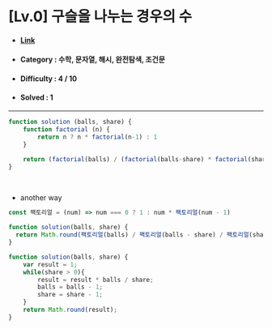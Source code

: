# [Lv.0] 구슬을 나누는 경우의 수
* #### [Link](https://school.programmers.co.kr/learn/courses/30/lessons/120840)
* #### Category : 수학, 문자열, 해시, 완전탐색, 조건문
* #### Difficulty : 4 / 10  
* #### Solved : 1

<hr />

```js
function solution (balls, share) {
    function factorial (n) {
        return n ? n * factorial(n-1) : 1
    }

    return (factorial(balls) / (factorial(balls-share) * factorial(share)))
}
```

<br />

* another way  
```js
const 팩토리얼 = (num) => num === 0 ? 1 : num * 팩토리얼(num - 1)

function solution(balls, share) {
  return Math.round(팩토리얼(balls) / 팩토리얼(balls - share) / 팩토리얼(share))
}
```

```js
function solution(balls, share) {
    var result = 1;
    while(share > 0){
        result = result * balls / share;
        balls = balls - 1;
        share = share - 1;
    }
    return Math.round(result);
}
```